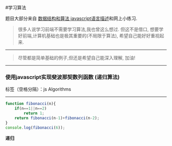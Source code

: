 ﻿#学习算法

题目大部分来自
[数据结构和算法 javascript语言描述](https://github.com/oreillymedia/data_structures_and_algorithms_using_javascript)和网上小练习.

> 很多人说学习前端不需要学习算法,我也曾这么想过. 但这不是借口, 想要学好前端,计算机基础也是极其重要的(不局限于算法), 希望自己能好好重视起来.


---


> 尽管都是简单基础的例子,但还是希望自己能深入理解, 加油!

---


### 使用javascript实现斐波那契数列函数 (递归算法)

标签（空格分隔）：js Algorithms

---

```javascript
function fibonacci(n){
    if(n==1||n==2)
        return 1;
    return fibonacci(n-1)+fibonacci(n-2);
}
console.log(fibonacci(6));
```

**递归**


